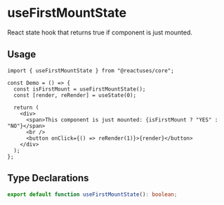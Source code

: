 # useFirstMountState

React state hook that returns true if component is just mounted.

## Usage

```tsx
import { useFirstMountState } from "@reactuses/core";

const Demo = () => {
  const isFirstMount = useFirstMountState();
  const [render, reRender] = useState(0);

  return (
    <div>
      <span>This component is just mounted: {isFirstMount ? "YES" : "NO"}</span>
      <br />
      <button onClick={() => reRender(1)}>{render}</button>
    </div>
  );
};
```

## Type Declarations

```ts
export default function useFirstMountState(): boolean;
```
